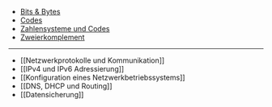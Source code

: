 - [Bits & Bytes](Bits%20&%20Bytes.md)
- [Codes](Codes.md)
- [Zahlensysteme und Codes](Zahlensysteme%20und%20Codes.md)
- [Zweierkomplement](Zweierkomplement.md)
----
- [[Netzwerkprotokolle und Kommunikation]]
- [[IPv4 und IPv6 Adressierung]]
- [[Konfiguration eines Netzwerkbetriebssystems]]
- [[DNS, DHCP und Routing]]
- [[Datensicherung]]
